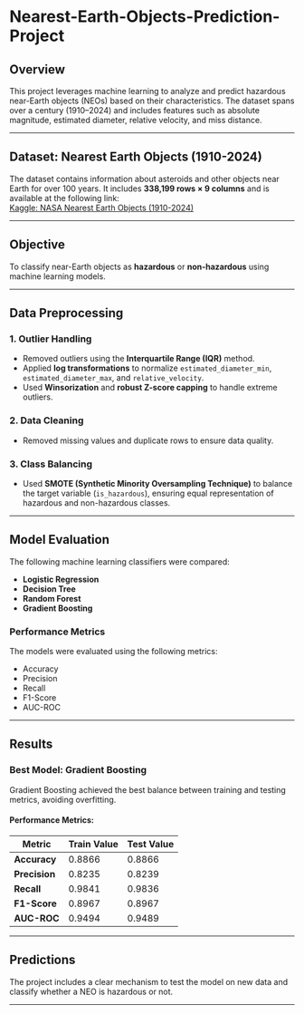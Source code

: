 # Nearest-Earth-Objects-Prediction-Project


## Overview  
This project leverages machine learning to analyze and predict hazardous near-Earth objects (NEOs) based on their characteristics. The dataset spans over a century (1910–2024) and includes features such as absolute magnitude, estimated diameter, relative velocity, and miss distance.

---

## Dataset: Nearest Earth Objects (1910-2024)  
The dataset contains information about asteroids and other objects near Earth for over 100 years. It includes **338,199 rows × 9 columns** and is available at the following link:  
[Kaggle: NASA Nearest Earth Objects (1910-2024)](https://www.kaggle.com/datasets/ivansher/nasa-nearest-earth-objects-1910-2024/data)  

---

## Objective  
To classify near-Earth objects as **hazardous** or **non-hazardous** using machine learning models.

---

## Data Preprocessing  

### 1. Outlier Handling  
- Removed outliers using the **Interquartile Range (IQR)** method.  
- Applied **log transformations** to normalize `estimated_diameter_min`, `estimated_diameter_max`, and `relative_velocity`.  
- Used **Winsorization** and **robust Z-score capping** to handle extreme outliers.  

### 2. Data Cleaning  
- Removed missing values and duplicate rows to ensure data quality.  

### 3. Class Balancing  
- Used **SMOTE (Synthetic Minority Oversampling Technique)** to balance the target variable (`is_hazardous`), ensuring equal representation of hazardous and non-hazardous classes.

---

## Model Evaluation  
The following machine learning classifiers were compared:  
- **Logistic Regression**  
- **Decision Tree**  
- **Random Forest**  
- **Gradient Boosting**  

### Performance Metrics  
The models were evaluated using the following metrics:  
- Accuracy  
- Precision  
- Recall  
- F1-Score  
- AUC-ROC  

---

## Results  

### Best Model: Gradient Boosting  
Gradient Boosting achieved the best balance between training and testing metrics, avoiding overfitting.  

#### Performance Metrics:
| Metric              | Train Value | Test Value |  
|---------------------|-------------|------------|  
| **Accuracy**        | 0.8866      | 0.8866     |  
| **Precision**       | 0.8235      | 0.8239     |  
| **Recall**          | 0.9841      | 0.9836     |  
| **F1-Score**        | 0.8967      | 0.8967     |  
| **AUC-ROC**         | 0.9494      | 0.9489     |  

---

## Predictions  
The project includes a clear mechanism to test the model on new data and classify whether a NEO is hazardous or not.  

---

